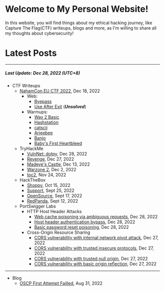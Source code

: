# Welcome to My Personal Website!

In this website, you will find things about my ethical hacking journey, like Capture The Flag(CTF) writeups, blogs and more, as I'm willing to share all my thoughts about cybersecurity!

# Latest Posts

* * *
##### Last Update: Dec 28, 2022 (UTC+8)

- CTF Writeups
	- [NahamCon EU CTF 2022](https://siunam321.github.io/ctf/NahamCon-EU-CTF-2022/), Dec 18, 2022
		- Web:
			- [Byepass](https://siunam321.github.io/ctf/NahamCon-EU-CTF-2022/Web/Byepass/)
			- [Use After Exit](https://siunam321.github.io/ctf/NahamCon-EU-CTF-2022/Web/Use-After-Exit/) (***Unsolved***)
		- Warmups:
			- [Way 2 Basic](https://siunam321.github.io/ctf/NahamCon-EU-CTF-2022/Warmups/Way-2-Basic/)
			- [Hashstation](https://siunam321.github.io/ctf/NahamCon-EU-CTF-2022/Warmups/Hashstation/)
			- [catscii](https://siunam321.github.io/ctf/NahamCon-EU-CTF-2022/Warmups/catscii/)
			- [Arjeebee](https://siunam321.github.io/ctf/NahamCon-EU-CTF-2022/Warmups/Arjeebee/)
			- [Banjo](https://siunam321.github.io/ctf/NahamCon-EU-CTF-2022/Warmups/Banjo/)
			- [Baby's First Heartbleed](https://siunam321.github.io/ctf/NahamCon-EU-CTF-2022/Warmups/Babys-First-Heartbleed/)
	- TryHackMe
		- [VulnNet: dotpy](https://siunam321.github.io/ctf/tryhackme/VulnNet-dotpy), Dec 28, 2022
		- [Revenge](https://siunam321.github.io/ctf/tryhackme/Revenge), Dec 27, 2022
		- [Madeye's Castle](https://siunam321.github.io/ctf/tryhackme/Madeyes-Castle), Dec 13, 2022
		- [Warzone 2](https://siunam321.github.io/ctf/tryhackme/Warzone2), Dec 2, 2022
		- [toc2](https://siunam321.github.io/ctf/tryhackme/toc2), Nov 24, 2022
	- HackTheBox
		- [Shoppy](https://siunam321.github.io/ctf/hackthebox/Shoppy/), Oct 15, 2022
		- [Support](https://siunam321.github.io/ctf/hackthebox/Support/), Sept 25, 2022
		- [OpenSource](https://siunam321.github.io/ctf/hackthebox/OpenSource/), Sept 17, 2022
		- [RedPanda](https://siunam321.github.io/ctf/hackthebox/RedPanda/), Sept 12, 2022
	- PortSwigger Labs
		- HTTP Host Header Attacks
			- [Web cache poisoning via ambiguous requests](https://siunam321.github.io/ctf/portswigger-labs/HTTP-Host-Header-Attacks/http-host-header-3), Dec 28, 2022
			- [Host header authentication bypass](https://siunam321.github.io/ctf/portswigger-labs/HTTP-Host-Header-Attacks/http-host-header-2), Dec 28, 2022
			- [Basic password reset poisoning](https://siunam321.github.io/ctf/portswigger-labs/HTTP-Host-Header-Attacks/http-host-header-1), Dec 28, 2022
		- Cross-Origin Resource Sharing
			- [CORS vulnerability with internal network pivot attack](https://siunam321.github.io/ctf/portswigger-labs/Cross-Origin-Resource-Sharing/cors-4), Dec 27, 2022
			- [CORS vulnerability with trusted insecure protocols](https://siunam321.github.io/ctf/portswigger-labs/Cross-Origin-Resource-Sharing/cors-3), Dec 27, 2022
			- [CORS vulnerability with trusted null origin](https://siunam321.github.io/ctf/portswigger-labs/Cross-Origin-Resource-Sharing/cors-2), Dec 27, 2022
			- [CORS vulnerability with basic origin reflection](https://siunam321.github.io/ctf/portswigger-labs/Cross-Origin-Resource-Sharing/cors-1), Dec 27, 2022

* * *
- Blog
	- [OSCP First Attempt Failled](https://siunam321.github.io/blog/2022-08-31-OSCP-First-Attempt-Failled), Aug 31, 2022

